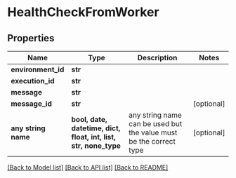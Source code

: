 # HealthCheckFromWorker


## Properties
Name | Type | Description | Notes
------------ | ------------- | ------------- | -------------
**environment_id** | **str** |  | 
**execution_id** | **str** |  | 
**message** | **str** |  | 
**message_id** | **str** |  | [optional] 
**any string name** | **bool, date, datetime, dict, float, int, list, str, none_type** | any string name can be used but the value must be the correct type | [optional]

[[Back to Model list]](../README.md#documentation-for-models) [[Back to API list]](../README.md#documentation-for-api-endpoints) [[Back to README]](../README.md)


